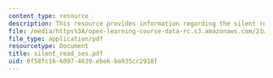 ```yaml
---
content_type: resource
description: This resource provides information regarding the silent reading session.
file: /media/https%3A/open-learning-course-data-rc.s3.amazonaws.com/21w-735-writing-and-reading-the-essay-fall-2005/0f58fc1660974639ebe6ba935cc2918f_silent_read_ses.pdf
file_type: application/pdf
resourcetype: Document
title: silent_read_ses.pdf
uid: 0f58fc16-6097-4639-ebe6-ba935cc2918f
---
```

